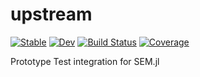 # upstream

[![Stable](https://img.shields.io/badge/docs-stable-blue.svg)](https://aaronpeikert.github.io/upstream.jl/stable/)
[![Dev](https://img.shields.io/badge/docs-dev-blue.svg)](https://aaronpeikert.github.io/upstream.jl/dev/)
[![Build Status](https://github.com/aaronpeikert/upstream.jl/actions/workflows/CI.yml/badge.svg?branch=main)](https://github.com/aaronpeikert/upstream.jl/actions/workflows/CI.yml?query=branch%3Amain)
[![Coverage](https://codecov.io/gh/aaronpeikert/upstream.jl/branch/main/graph/badge.svg)](https://codecov.io/gh/aaronpeikert/upstream.jl)

Prototype Test integration for SEM.jl
